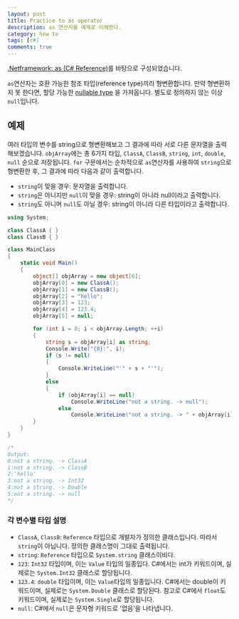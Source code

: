 ```yaml
---
layout: post
title: Practice to as operator
description: as 연산자를 예제로 이해한다.
category: how to
tags: [c#]
comments: true
---
```


[.Netframework: as (C# Reference)](https://docs.microsoft.com/en-us/dotnet/articles/csharp/language-reference/keywords/as)를 바탕으로 구성되었습니다.

`as`연산자는 호환 가능한 참조 타입(reference type)끼리 형변환합니다.
만약 형변환하지 못 한다면, 할당 가능한
[nullable type](https://docs.microsoft.com/en-us/dotnet/articles/csharp/programming-guide/nullable-types/index)
을 가져옵니다. 별도로 정의하지 않는 이상 `null`입니다.

## 예제

여러 타입의 변수를 string으로 형변환해보고 그 결과에 따라 서로 다른 문자열을 출력해보겠습니다.
`objArray`에는 총 6가지 타입, `ClassA`, `ClassB`, `string`, `int`, `double`, `null` 순으로 저장됩니다.
`for` 구문에서는 순차적으로 `as`연산자를 사용하여 `string`으로 형변환한 후, 그 결과에 따라 다음과 같이 출력합니다.

- `string`이 맞을 경우: 문자열을 출력합니다.
- `string`은 아니지만 `null`이 맞을 경우: string이 아니라 null이라고 출력합니다.
- `string`도 아니며 `null`도 아닐 경우: string이 아니라 다른 타입이라고 출력합니다.

``` cs
using System;

class ClassA { }
class ClassB { }

class MainClass
{
    static void Main()
    {
        object[] objArray = new object[6];
        objArray[0] = new ClassA();
        objArray[1] = new ClassB();
        objArray[2] = "hello";
        objArray[3] = 123;
        objArray[4] = 123.4;
        objArray[5] = null;

        for (int i = 0; i < objArray.Length; ++i)
        {
            string s = objArray[i] as string;
            Console.Write("{0}:", i);
            if (s != null)
            {
                Console.WriteLine("'" + s + "'");
            }
            else
            {
                if (objArray[i] == null)
                    Console.WriteLine("not a string. -> null");
                else
                    Console.WriteLine("not a string. -> " + objArray[i].GetType().Name);            }
        }
    }
}

/*
Output:
0:not a string. -> ClassA
1:not a string. -> ClassB
2:'hello'
3:not a string. -> Int32
4:not a string. -> Double
5:not a string. -> null
*/
```

### 각 변수별 타입 설명

- `ClassA`, `ClassB`: `Reference` 타입으로 개발자가 정의한 클래스입니다. 따라서 `string`이 아닙니다. 정의한 클래스명이 그대로 출력됩니다.  
- `string`: `Reference` 타입으로 `System.string` 클래스이비다.  
- `123`: `Int32` 타입이며, 이는 `Value` 타입의 일종입다. C#에서는 int가 키워드이며, 실제로는 `System.Int32` 클래스로 할당됩니다.
- `123.4`: `double` 타입이며, 이는 `Value`타입의 일종입니다.  C#에서는 double이 키워드이며, 실제로는 `System.Double` 클래스로 할당된다. 참고로 C#에서 `float`도 키워드이며, 실제로는 `System.Single`로 할당됩니다.
- `null`: C#에서 `null`은 문자형 키워드로 '없음'을 나타냅니다.
